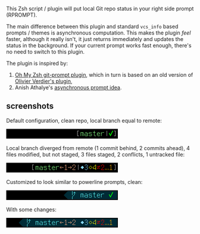 This Zsh script / plugin will put local Git repo status in your right side
prompt (RPROMPT).

The main difference between this plugin and standard `vcs_info` based prompts
/ themes is asynchronous computation. This makes the plugin _feel_ faster,
although it really isn't, it just returns immediately and updates the status
in the background. If your current prompt works fast enough, there's no need
to switch to this plugin.

The plugin is inspired by:
1) [Oh My Zsh git-prompt plugin](https://github.com/robbyrussell/oh-my-zsh/tree/master/plugins/git-prompt),
which in turn is based on an old version of
[Olivier Verdier's plugin](https://github.com/olivierverdier/zsh-git-prompt),
2) Anish Athalye's [asynchronous prompt idea](http://www.anishathalye.com/2015/02/07/an-asynchronous-shell-prompt/).

## screenshots

Default configuration, clean repo, local branch equal to remote:

![screenshot](screenshots/default-clean.png?raw=true)

Local branch diverged from remote (1 commit behind, 2 commits ahead),
4 files modified, but not staged, 3 files staged, 2 conflicts, 1 untracked
file:

![screenshot](screenshots/default-dirty.png?raw=true)

Customized to look similar to powerline prompts, clean:

![screenshot](screenshots/powerlineish-clean.png?raw=true)

With some changes:

![screenshot](screenshots/powerlineish-dirty.png?raw=true)
